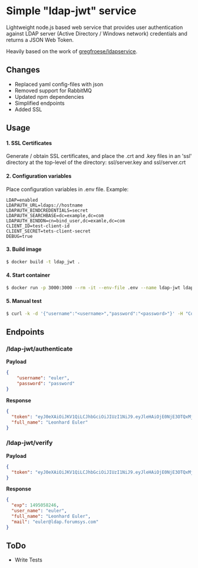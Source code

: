 # Simple "ldap-jwt" service
Lightweight node.js based web service that provides user authentication against LDAP server (Active Directory / Windows network) credentials and returns a JSON Web Token.

Heavily based on the work of [gregfroese/ldapservice](https://github.com/gregfroese/ldapservice).


## Changes

* Replaced yaml config-files with json
* Removed support for RabbitMQ
* Updated npm dependencies
* Simplified endpoints
* Added SSL 


## Usage

#### 1. SSL Certificates

Generate / obtain SSL certificates, and place the .crt and .key files in an
'ssl' directory at the top-level of the directory: ssl/server.key and ssl/server.crt

#### 2. Configuration variables

Place configuration variables in .env file. Example:

```
LDAP=enabled
LDAPAUTH_URL=ldaps://hostname
LDAPAUTH_BINDCREDENTIALS=secret
LDAPAUTH_SEARCHBASE=dc=example,dc=com
LDAPAUTH_BINDDN=cn=bind_user,dc=examle,dc=com
CLIENT_ID=test-client-id
CLIENT_SECRET=tets-client-secret
DEBUG=true
```

#### 3. Build image

```bash
$ docker build -t ldap_jwt .
```

#### 4. Start container

```bash
$ docker run -p 3000:3000 --rm -it --env-file .env --name ldap-jwt ldap_jwt
```

#### 5. Manual test

```bash
$ curl -k -d '{"username":"<username>","password":"<password>"}' -H "Content-Type: application/json" -X POST "https://<hostname>/ldap-jwt/authenticate"
```

## Endpoints

### /ldap-jwt/authenticate

**Payload**

```json
{
    "username": "euler",
    "password": "password"
}
```

**Response**

```json
{
  "token": "eyJ0eXAiOiJKV1QiLCJhbGciOiJIUzI1NiJ9.eyJleHAiOjE0NjE3OTQxMjY0NjAsInVzZXJfbmFtZSI6ImV1bGVyIiwiZnVsbF9uYW1lIjoiTGVvbmhhcmQgRXVsZXIiLCJtYWlsIjoiZXVsZXJAbGRhcC5mb3J1bXN5cy5jb20ifQ.bqSjshvLnHsTJwcXBXsNVtGGNatvQHyqhL8MSXuMwFI",
  "full_name": "Leonhard Euler"
}
```

### /ldap-jwt/verify

**Payload**

```json
{
  "token": "eyJ0eXAiOiJKV1QiLCJhbGciOiJIUzI1NiJ9.eyJleHAiOjE0NjE3OTQxMjY0NjAsInVzZXJfbmFtZSI6ImV1bGVyIiwiZnVsbF9uYW1lIjoiTGVvbmhhcmQgRXVsZXIiLCJtYWlsIjoiZXVsZXJAbGRhcC5mb3J1bXN5cy5jb20ifQ.bqSjshvLnHsTJwcXBXsNVtGGNatvQHyqhL8MSXuMwFI"
}
```

**Response**

```json
{
  "exp": 1495058246,
  "user_name": "euler",
  "full_name": "Leonhard Euler",
  "mail": "euler@ldap.forumsys.com"
}
```

## ToDo

* Write Tests
